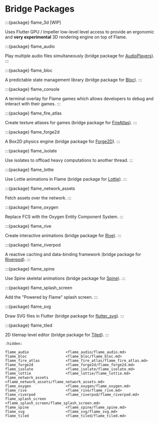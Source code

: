 # Bridge Packages

:::{package} flame_3d [WIP]

Uses Flutter GPU / Impeller low-level level access to provide an ergonomic and **very experimental**
3D rendering engine on top of Flame.

:::{package} flame_audio

Play multiple audio files simultaneously (bridge package for [AudioPlayers]).
:::

:::{package} flame_bloc

A predictable state management library (bridge package for [Bloc]).
:::

:::{package} flame_console

A terminal overlay for Flame games which allows developers to debug and interact
with their games.
:::

:::{package} flame_fire_atlas

Create texture atlases for games (bridge package for [FireAtlas]).
:::

:::{package} flame_forge2d

A Box2D physics engine (bridge package for [Forge2D]).
:::

:::{package} flame_isolate

Use isolates to offload heavy computations to another thread.
:::

:::{package} flame_lottie

Use Lottie animations in Flame (bridge package for [Lottie]).
:::

:::{package} flame_network_assets

Fetch assets over the network.
:::

:::{package} flame_oxygen

Replace FCS with the Oxygen Entity Component System.
:::

:::{package} flame_rive

Create interactive animations (bridge package for [Rive]).
:::

:::{package} flame_riverpod

A reactive caching and data-binding framework (bridge package for [Riverpod]).
:::

:::{package} flame_spine

Use Spine skeletal animations (bridge package for [Spine]).
:::

:::{package} flame_splash_screen

Add the "Powered by Flame" splash screen.
:::

:::{package} flame_svg

Draw SVG files in Flutter (bridge package for [flutter_svg]).
:::

:::{package} flame_tiled

2D tilemap level editor (bridge package for [Tiled]).
:::

[AudioPlayers]: https://github.com/bluefireteam/audioplayers
[Bloc]: https://github.com/felangel/bloc
[FireAtlas]: https://github.com/flame-engine/fire-atlas
[Forge2D]: https://github.com/flame-engine/forge2d
[Lottie]: https://pub.dev/packages/lottie
[Rive]: https://rive.app/
[Riverpod]: https://github.com/rrousselGit/riverpod
[Spine]: https://pub.dev/packages/spine_flutter
[Tiled]: https://www.mapeditor.org/
[flutter_svg]: https://github.com/dnfield/flutter_svg


```{toctree}
:hidden:

flame_audio                 <flame_audio/flame_audio.md>
flame_bloc                  <flame_bloc/flame_bloc.md>
flame_fire_atlas            <flame_fire_atlas/flame_fire_atlas.md>
flame_forge2d               <flame_forge2d/flame_forge2d.md>
flame_isolate               <flame_isolate/flame_isolate.md>
flame_lottie                <flame_lottie/flame_lottie.md>
flame_network_assets        <flame_network_assets/flame_network_assets.md>
flame_oxygen                <flame_oxygen/flame_oxygen.md>
flame_rive                  <flame_rive/flame_rive.md>
flame_riverpod              <flame_riverpod/flame_riverpod.md>
flame_splash_screen         <flame_splash_screen/flame_splash_screen.md>
flame_spine                 <flame_spine/flame_spine.md>
flame_svg                   <flame_svg/flame_svg.md>
flame_tiled                 <flame_tiled/flame_tiled.md>
```
